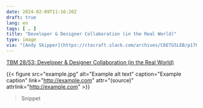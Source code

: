 ```yaml
---
date: 2024-02-09T11:16:20Z
draft: true
lang: en
tags: [ … ]
title: "Developer & Designer Collaboration (in the Real World)"
type: image
via: "[Andy Skipper](https://ctocraft.slack.com/archives/C6ETG5LEB/p1707472931406819)"
---
```


[TBM 28/53: Developer & Designer Collaboration (in the Real World)](https://cutlefish.substack.com/p/tbm-2853-developer-and-designer-collaboration)

<!-- image -->

{{< figure src="example.jpg" alt="Example alt text" caption="Example caption" link="http://example.com" attr="(source)" attrlink="http://example.com" >}}

> Snippet

<!-- TODO: Review captions format -->
